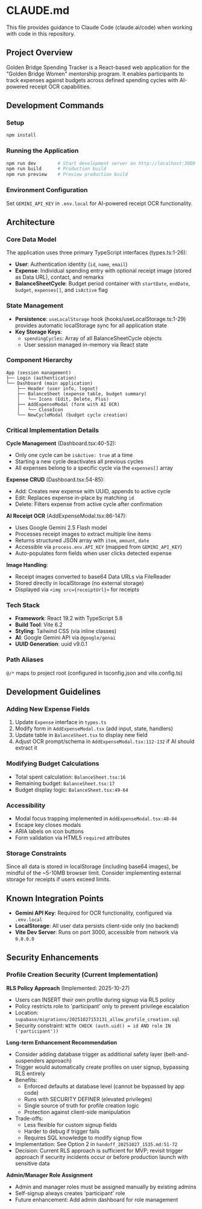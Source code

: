 # CLAUDE.md

This file provides guidance to Claude Code (claude.ai/code) when working with code in this repository.

## Project Overview

Golden Bridge Spending Tracker is a React-based web application for the "Golden Bridge Women" mentorship program. It enables participants to track expenses against budgets across defined spending cycles with AI-powered receipt OCR capabilities.

## Development Commands

### Setup
```bash
npm install
```

### Running the Application
```bash
npm run dev        # Start development server on http://localhost:3000
npm run build      # Production build
npm run preview    # Preview production build
```

### Environment Configuration
Set `GEMINI_API_KEY` in `.env.local` for AI-powered receipt OCR functionality.

## Architecture

### Core Data Model

The application uses three primary TypeScript interfaces (types.ts:1-26):

- **User**: Authentication identity (`id`, `name`, `email`)
- **Expense**: Individual spending entry with optional receipt image (stored as Data URL), contact, and remarks
- **BalanceSheetCycle**: Budget period container with `startDate`, `endDate`, `budget`, `expenses[]`, and `isActive` flag

### State Management

- **Persistence**: `useLocalStorage` hook (hooks/useLocalStorage.ts:1-29) provides automatic localStorage sync for all application state
- **Key Storage Keys**:
  - `spendingCycles`: Array of all BalanceSheetCycle objects
  - User session managed in-memory via React state

### Component Hierarchy

```
App (session management)
├── Login (authentication)
└── Dashboard (main application)
    ├── Header (user info, logout)
    ├── BalanceSheet (expense table, budget summary)
    │   └── Icons (Edit, Delete, Plus)
    ├── AddExpenseModal (form with AI OCR)
    │   └── CloseIcon
    └── NewCycleModal (budget cycle creation)
```

### Critical Implementation Details

**Cycle Management** (Dashboard.tsx:40-52):
- Only one cycle can be `isActive: true` at a time
- Starting a new cycle deactivates all previous cycles
- All expenses belong to a specific cycle via the `expenses[]` array

**Expense CRUD** (Dashboard.tsx:54-85):
- Add: Creates new expense with UUID, appends to active cycle
- Edit: Replaces expense in-place by matching `id`
- Delete: Filters expense from active cycle after confirmation

**AI Receipt OCR** (AddExpenseModal.tsx:86-147):
- Uses Google Gemini 2.5 Flash model
- Processes receipt images to extract multiple line items
- Returns structured JSON array with `item`, `amount`, `date`
- Accessible via `process.env.API_KEY` (mapped from `GEMINI_API_KEY`)
- Auto-populates form fields when user clicks detected expense

**Image Handling**:
- Receipt images converted to base64 Data URLs via FileReader
- Stored directly in localStorage (no external storage)
- Displayed via `<img src={receiptUrl}>` for receipts

### Tech Stack

- **Framework**: React 19.2 with TypeScript 5.8
- **Build Tool**: Vite 6.2
- **Styling**: Tailwind CSS (via inline classes)
- **AI**: Google Gemini API via `@google/genai`
- **UUID Generation**: uuid v9.0.1

### Path Aliases

`@/*` maps to project root (configured in tsconfig.json and vite.config.ts)

## Development Guidelines

### Adding New Expense Fields

1. Update `Expense` interface in `types.ts`
2. Modify form in `AddExpenseModal.tsx` (add input, state, handlers)
3. Update table in `BalanceSheet.tsx` to display new field
4. Adjust OCR prompt/schema in `AddExpenseModal.tsx:112-132` if AI should extract it

### Modifying Budget Calculations

- Total spent calculation: `BalanceSheet.tsx:16`
- Remaining budget: `BalanceSheet.tsx:17`
- Budget display logic: `BalanceSheet.tsx:49-64`

### Accessibility

- Modal focus trapping implemented in `AddExpenseModal.tsx:48-84`
- Escape key closes modals
- ARIA labels on icon buttons
- Form validation via HTML5 `required` attributes

### Storage Constraints

Since all data is stored in localStorage (including base64 images), be mindful of the ~5-10MB browser limit. Consider implementing external storage for receipts if users exceed limits.

## Known Integration Points

- **Gemini API Key**: Required for OCR functionality, configured via `.env.local`
- **LocalStorage**: All user data persists client-side only (no backend)
- **Vite Dev Server**: Runs on port 3000, accessible from network via `0.0.0.0`

## Security Enhancements

### Profile Creation Security (Current Implementation)

**RLS Policy Approach** (Implemented: 2025-10-27)
- Users can INSERT their own profile during signup via RLS policy
- Policy restricts role to 'participant' only to prevent privilege escalation
- Location: `supabase/migrations/20251027153131_allow_profile_creation.sql`
- Security constraint: `WITH CHECK (auth.uid() = id AND role IN ('participant'))`

**Long-term Enhancement Recommendation**
- Consider adding database trigger as additional safety layer (belt-and-suspenders approach)
- Trigger would automatically create profiles on user signup, bypassing RLS entirely
- Benefits:
  - Enforced defaults at database level (cannot be bypassed by app code)
  - Runs with SECURITY DEFINER (elevated privileges)
  - Single source of truth for profile creation logic
  - Protection against client-side manipulation
- Trade-offs:
  - Less flexible for custom signup fields
  - Harder to debug if trigger fails
  - Requires SQL knowledge to modify signup flow
- Implementation: See Option 2 in `handoff_20251027_1535.md:51-72`
- Decision: Current RLS approach is sufficient for MVP; revisit trigger approach if security incidents occur or before production launch with sensitive data

**Admin/Manager Role Assignment**
- Admin and manager roles must be assigned manually by existing admins
- Self-signup always creates 'participant' role
- Future enhancement: Add admin dashboard for role management
